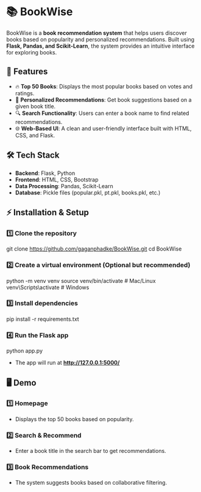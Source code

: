 # 📚 BookWise  

BookWise is a **book recommendation system** that helps users discover books based on popularity and personalized recommendations. Built using **Flask, Pandas, and Scikit-Learn**, the system provides an intuitive interface for exploring books.

## 🚀 Features  

- 🔥 **Top 50 Books**: Displays the most popular books based on votes and ratings.  
- 🎯 **Personalized Recommendations**: Get book suggestions based on a given book title.  
- 🔍 **Search Functionality**: Users can enter a book name to find related recommendations.  
- 🌐 **Web-Based UI**: A clean and user-friendly interface built with HTML, CSS, and Flask.  

## 🛠 Tech Stack  

- **Backend**: Flask, Python  
- **Frontend**: HTML, CSS, Bootstrap  
- **Data Processing**: Pandas, Scikit-Learn  
- **Database**: Pickle files (popular.pkl, pt.pkl, books.pkl, etc.)  

## ⚡ Installation & Setup  

### 1️⃣ Clone the repository  

git clone https://github.com/gaganphadke/BookWise.git
cd BookWise


### 2️⃣ Create a virtual environment (Optional but recommended)  

python -m venv venv
source venv/bin/activate  # Mac/Linux
venv\Scripts\activate     # Windows


### 3️⃣ Install dependencies  

pip install -r requirements.txt


### 4️⃣ Run the Flask app  
python app.py

- The app will run at **http://127.0.0.1:5000/**  

## 🖥 Demo  

### 1️⃣ Homepage  
- Displays the top 50 books based on popularity.  

### 2️⃣ Search & Recommend  
- Enter a book title in the search bar to get recommendations.  

### 3️⃣ Book Recommendations  
- The system suggests books based on collaborative filtering.  

